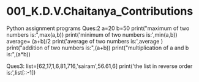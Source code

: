 # 001_K.D.V.Chaitanya_Contributions
Python assignment programs
Ques:2
a=20
b=50
print("maximum of two numbers is:",max(a,b))
print('minimum of two numbers is:',min(a,b))
average= (a+b)/2
print('average of two numbers is:',average )
print("addition of two numbers is:",(a+b))
print("multiplication of a and b is:",(a*b))

Ques3:
list=[62,17,1,6,81,716,'sairam',56.61,6]
print('the list in reverse order is:',list[::-1])
